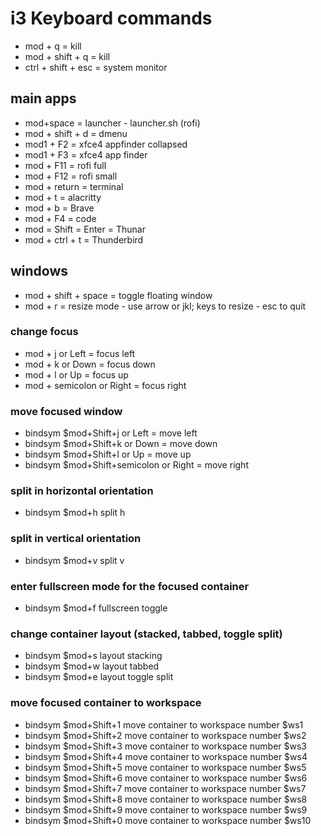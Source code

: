# i3 Keyboard commands

- mod + q = kill
- mod + shift + q = kill
- ctrl + shift + esc = system monitor

## main apps
- mod+space = launcher - launcher.sh (rofi)
- mod + shift + d = dmenu
- mod1 + F2 = xfce4 appfinder collapsed
- mod1 + F3 = xfce4 app finder
- mod + F11 = rofi full
- mod + F12 = rofi small
- mod + return = terminal
- mod + t = alacritty
- mod + b = Brave
- mod + F4 = code
- mod = Shift = Enter = Thunar
- mod + ctrl + t = Thunderbird

## windows
- mod + shift + space = toggle floating window
- mod + r = resize mode - use arrow or jkl; keys to resize - esc to quit

### change focus
- mod + j or Left = focus left
- mod + k or Down = focus down
- mod + l or Up = focus up
- mod + semicolon or Right = focus right

### move focused window
- bindsym $mod+Shift+j or Left = move left
- bindsym $mod+Shift+k or Down = move down
- bindsym $mod+Shift+l or Up = move up
- bindsym $mod+Shift+semicolon or Right = move right

### split in horizontal orientation
- bindsym $mod+h split h

### split in vertical orientation
- bindsym $mod+v split v

### enter fullscreen mode for the focused container
- bindsym $mod+f fullscreen toggle

### change container layout (stacked, tabbed, toggle split)
- bindsym $mod+s layout stacking
- bindsym $mod+w layout tabbed
- bindsym $mod+e layout toggle split

### move focused container to workspace
- bindsym $mod+Shift+1 move container to workspace number $ws1
- bindsym $mod+Shift+2 move container to workspace number $ws2
- bindsym $mod+Shift+3 move container to workspace number $ws3
- bindsym $mod+Shift+4 move container to workspace number $ws4
- bindsym $mod+Shift+5 move container to workspace number $ws5
- bindsym $mod+Shift+6 move container to workspace number $ws6
- bindsym $mod+Shift+7 move container to workspace number $ws7
- bindsym $mod+Shift+8 move container to workspace number $ws8
- bindsym $mod+Shift+9 move container to workspace number $ws9
- bindsym $mod+Shift+0 move container to workspace number $ws10

